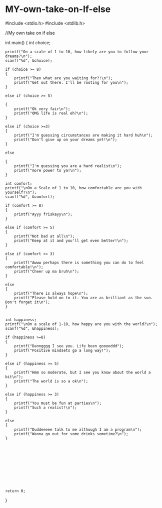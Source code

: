 # MY-own-take-on-If-else
#include <stdio.h>
#include <stdlib.h>

//My own take on if else

int main()
{
    int choice;

    printf("On a scale of 1 to 10, how likely are you to follow your dreams?\n");
    scanf("%d", &choice);

    if (choice >= 8)
    {
        printf("Then what are you waiting for?!\n");
        printf("Get out there. I'll be rooting for you\n");
    }

    else if (choice >= 5)

    {
        printf("Ok very fair\n");
        printf("OMG life is real eh?\n");
    }

    else if (choice >=3)
    {
        printf("I'm guessing circumstances are making it hard huh\n");
        printf("Don't give up on your dreams yet!\n");
    }

    else

    {
        printf("I'm guessing you are a hard realist\n");
        printf("more power to ya!\n");
    }

    int comfort;
    printf("\nOn a Scale of 1 to 10, how comfortable are you with yourself?\n");
    scanf("%d", &comfort);

    if (comfort >= 8)
    {
        printf("Ayyy friskayy\n");
    }

    else if (comfort >= 5)
    {
        printf("Not bad at all\n");
        printf("Keep at it and you'll get even better!\n");
    }

    else if (comfort >= 3)
    {
        printf("Awww perhaps there is something you can do to feel comfortable!\n");
        printf("Cheer up ma bruh\n");
    }

    else
    {
        printf("There is always hope\n");
        printf("Please hold on to it. You are as brilliant as the sun. Don't forget it\n");
    }


    int happiness;
    printf("\nOn a scale of 1-10, how happy are you with the world?\n");
    scanf("%d", &happiness);

    if (happiness >=8)
    {
        printf("Danngggg I see you. Life been gooooddd");
        printf("Positive mindsets go a long way!");
    }

    else if (happiness >= 5)
    {
        printf("Hmm so moderate, but I see you know about the world a bit\n");
        printf("The world is so a ok\n");
    }

    else if (happiness >= 3)
    {
        printf("You must be fun at parties\n");
        printf("Such a realist!\n");
    }

    else
    {
        printf("Duddeeeee talk to me although I am a program\n");
        printf("Wanna go out for some drinks sometime?\n");
    }











    return 0;
}
